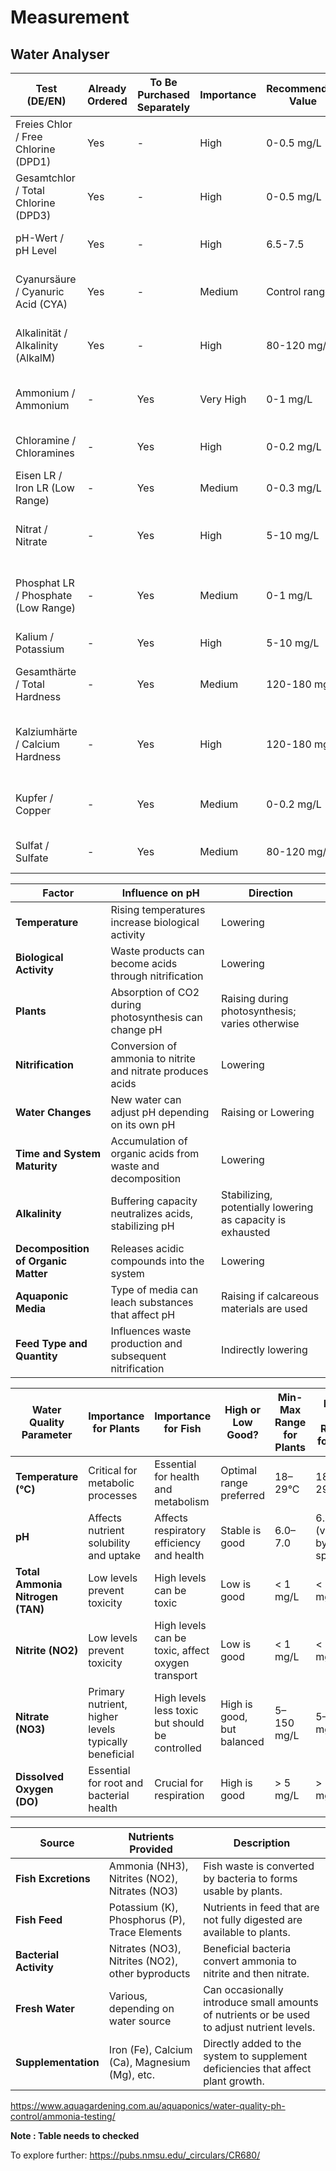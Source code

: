 # Measurement

## Water Analyser

| Test (DE/EN)                            | Already Ordered | To Be Purchased Separately | Importance | Recommended Value | Description                                                      |
|-----------------------------------------|-----------------|----------------------------|------------|-------------------|------------------------------------------------------------------|
| Freies Chlor / Free Chlorine (DPD1)     | Yes             | -                          | High       | 0-0.5 mg/L        | Important for assessing disinfection performance.                |
| Gesamtchlor / Total Chlorine (DPD3)     | Yes             | -                          | High       | 0-0.5 mg/L        | Important for overall assessment of chlorine levels.             |
| pH-Wert / pH Level                      | Yes             | -                          | High       | 6.5-7.5           | Measures the acid/base level of the water.                       |
| Cyanursäure / Cyanuric Acid (CYA)       | Yes             | -                          | Medium     | Control range     | Stabilizes chlorine against UV degradation.                      |
| Alkalinität / Alkalinity (AlkalM)       | Yes             | -                          | High       | 80-120 mg/L       | Buffer capacity of the water, important for pH stability.        |
| Ammonium / Ammonium                     | -               | Yes                        | Very High  | 0-1 mg/L          | Ammonia from fish waste; toxic, should be minimized.             |
| Chloramine / Chloramines                | -               | Yes                        | High       | 0-0.2 mg/L        | Harmful to fish, needs to be controlled.                         |
| Eisen LR / Iron LR (Low Range)          | -               | Yes                        | Medium     | 0-0.3 mg/L        | Iron levels, important for plant health.                         |
| Nitrat / Nitrate                        | -               | Yes                        | High       | 5-10 mg/L         | Nitrogen source, important for plants.                           |
| Phosphat LR / Phosphate (Low Range)     | -               | Yes                        | Medium     | 0-1 mg/L          | Phosphorus source, to be controlled to prevent algae growth.     |
| Kalium / Potassium                      | -               | Yes                        | High       | 5-10 mg/L         | Important for plant growth.                                      |
| Gesamthärte / Total Hardness            | -               | Yes                        | Medium     | 120-180 mg/L      | Water hardness, important for fish health.                       |
| Kalziumhärte / Calcium Hardness         | -               | Yes                        | High       | 120-180 mg/L      | Calcium content, important for both plants and fish.             |
| Kupfer / Copper                         | -               | Yes                        | Medium     | 0-0.2 mg/L        | Harmful in high concentrations, monitor copper levels.           |
| Sulfat / Sulfate                        | -               | Yes                        | Medium     | 80-120 mg/L       | Sulfur content, important for proteins.                          |

| Factor                      | Influence on pH                                  | Direction     |
|-----------------------------|-------------------------------------------------|---------------|
| **Temperature**             | Rising temperatures increase biological activity | Lowering      |
| **Biological Activity**     | Waste products can become acids through nitrification | Lowering |
| **Plants**                  | Absorption of CO2 during photosynthesis can change pH | Raising during photosynthesis; varies otherwise |
| **Nitrification**           | Conversion of ammonia to nitrite and nitrate produces acids | Lowering      |
| **Water Changes**           | New water can adjust pH depending on its own pH  | Raising or Lowering |
| **Time and System Maturity**| Accumulation of organic acids from waste and decomposition | Lowering      |
| **Alkalinity**              | Buffering capacity neutralizes acids, stabilizing pH | Stabilizing, potentially lowering as capacity is exhausted |
| **Decomposition of Organic Matter** | Releases acidic compounds into the system | Lowering      |
| **Aquaponic Media**         | Type of media can leach substances that affect pH | Raising if calcareous materials are used |
| **Feed Type and Quantity**  | Influences waste production and subsequent nitrification | Indirectly lowering |

| Water Quality Parameter | Importance for Plants | Importance for Fish | High or Low Good? | Min-Max Range for Plants | Min-Max Range for Fish  |
|-------------------------|-----------------------|---------------------|-------------------|--------------------------|-------------------------|
| **Temperature (°C)**    | Critical for metabolic processes | Essential for health and metabolism | Optimal range preferred | 18–29°C                 | 18–29°C                  |
| **pH**                  | Affects nutrient solubility and uptake | Affects respiratory efficiency and health | Stable is good | 6.0–7.0                 | 6.0–9.0 (varies by species) |
| **Total Ammonia Nitrogen (TAN)** | Low levels prevent toxicity | High levels can be toxic | Low is good | < 1 mg/L                  | < 1 mg/L                  |
| **Nitrite (NO2)**       | Low levels prevent toxicity | High levels can be toxic, affect oxygen transport | Low is good | < 1 mg/L                  | < 1 mg/L                  |
| **Nitrate (NO3)**       | Primary nutrient, higher levels typically beneficial | High levels less toxic but should be controlled | High is good, but balanced | 5–150 mg/L              | 5–150 mg/L              |
| **Dissolved Oxygen (DO)** | Essential for root and bacterial health | Crucial for respiration | High is good | > 5 mg/L                  | > 5 mg/L                  |

| Source               | Nutrients Provided                                     | Description                                                 |
|----------------------|--------------------------------------------------------|-------------------------------------------------------------|
| **Fish Excretions**  | Ammonia (NH3), Nitrites (NO2), Nitrates (NO3)          | Fish waste is converted by bacteria to forms usable by plants. |
| **Fish Feed**        | Potassium (K), Phosphorus (P), Trace Elements          | Nutrients in feed that are not fully digested are available to plants. |
| **Bacterial Activity** | Nitrates (NO3), Nitrites (NO2), other byproducts     | Beneficial bacteria convert ammonia to nitrite and then nitrate. |
| **Fresh Water**      | Various, depending on water source                     | Can occasionally introduce small amounts of nutrients or be used to adjust nutrient levels. |
| **Supplementation**  | Iron (Fe), Calcium (Ca), Magnesium (Mg), etc.          | Directly added to the system to supplement deficiencies that affect plant growth. |

https://www.aquagardening.com.au/aquaponics/water-quality-ph-control/ammonia-testing/

__Note : Table needs to checked__



To explore further:
https://pubs.nmsu.edu/_circulars/CR680/

